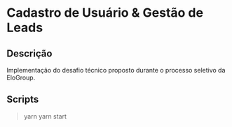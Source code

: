 # Cadastro de Usuário & Gestão de Leads

## Descrição

Implementação do desafio técnico proposto durante o processo seletivo da EloGroup.

## Scripts
>yarn 
>yarn start
